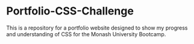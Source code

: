 # Portfolio-CSS-Challenge
This is a repository for a portfolio website designed to show my progress and understanding of CSS for the Monash University Bootcamp.
